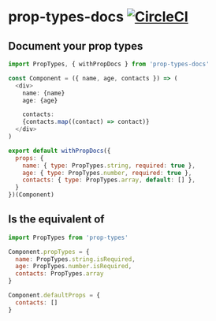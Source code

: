 # prop-types-docs [![CircleCI](https://circleci.com/gh/farism/prop-types-docs.svg?style=svg)](https://circleci.com/gh/farism/prop-types-docs)

## Document your prop types

```js
import PropTypes, { withPropDocs } from 'prop-types-docs'

const Component = ({ name, age, contacts }) => (
  <div>
    name: {name}
    age: {age}

    contacts:
    {contacts.map((contact) => contact)}
  </div>
)

export default withPropDocs({
  props: {
    name: { type: PropTypes.string, required: true },
    age: { type: PropTypes.number, required: true },
    contacts: { type: PropTypes.array, default: [] },
  }
})(Component)
```

## Is the equivalent of

```js
import PropTypes from 'prop-types'

Component.propTypes = {
  name: PropTypes.string.isRequired,
  age: PropTypes.number.isRequired,
  contacts: PropTypes.array
}

Component.defaultProps = {
  contacts: []
}
```

